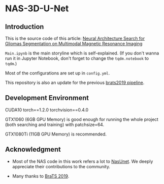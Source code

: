 # NAS-3D-U-Net

## Introduction
This is the source code of this article: [Neural Architecture Search for Gliomas Segmentation on Multimodal Magnetic Resonance Imaging](https://arxiv.org/abs/2005.06338)

`Main.ipynb` is the main storyline which is self-explained. (If you don't wanna run it in Jupyter Notebook, don't forget to change the `tqdm.notebook` to `tqdm`.)

Most of the configurations are set up in `config.yml`.

This repository is also an update for the previous [brats2019 pipeline](https://github.com/woodywff/brats_2019-data_pipeline).

## Development Environment
CUDA10 torch==1.2.0 torchvision==0.4.0

GTX1060 (6GB GPU Memory) is good enough for running the whole project (both searching and training) with patchsize=64.

GTX1080Ti (11GB GPU Memory) is recommended.

## Acknowledgment
- Most of the NAS code in this work refers a lot to [NasUnet](https://github.com/tianbaochou/NasUnet). We deeply appreciate their contributions to the community.

- Many thanks to [BraTS 2019](https://www.med.upenn.edu/cbica/brats2019.html).



